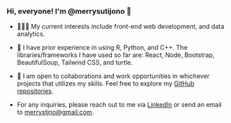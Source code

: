 ### Hi, everyone! I'm @merrysutijono 👋

- 👩🏻‍💻 My current interests include front-end web development, and data analytics. 

- 🍃 I have prior experience in using R, Python, and C++. The libraries/frameworks I have used so far are: React, Node, Bootstrap, BeautifulSoup, Tailwind CSS, and turtle.

- 🌻 I am open to collaborations and work opportunities in whichever projects that utilizes my skills. Feel free to explore my [GitHub repositories](https://github.com/merrysutijono?tab=repositories).

- For any inquiries, please reach out to me via [LinkedIn](https://www.linkedin.com/in/merrysutijono) or send an email to merrystjno@gmail.com.
